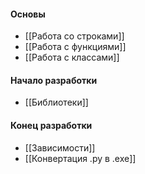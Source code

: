 #### Основы
- [[Работа со строками]]
- [[Работа с функциями]]
- [[Работа с классами]]

#### Начало разработки
- [[Библиотеки]]

#### Конец разработки
- [[Зависимости]]
- [[Конвертация .py в .exe]]